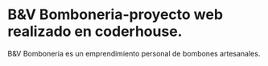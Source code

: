 # B&V Bomboneria-proyecto web realizado en coderhouse.

B&V Bomboneria es un emprendimiento personal de bombones artesanales.